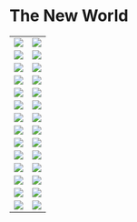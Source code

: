 # The New World

| | |
| --- | --- |
| [![](polaroids/air-balloon.png)](air-balloon.jpg) | [![](polaroids/aircraft.png)](aircraft.jpg) |
| [![](polaroids/airship.png)](airship.jpg) | [![](polaroids/another-human.png)](another-human.jpg) |
| [![](polaroids/balloons.png)](balloons.jpg) | [![](polaroids/bodyworks.png)](bodyworks.jpg) |
| [![](polaroids/cinema.png)](cinema.jpg) | [![](polaroids/city.png)](city.jpg) |
| [![](polaroids/dolphin.png)](dolphin.jpg) | [![](polaroids/elephant.png)](elephant.jpg) |
| [![](polaroids/factory.png)](factory.jpg) | [![](polaroids/flying-machines.png)](flying-machines.jpg) |
| [![](polaroids/human-machine.png)](human-machine.jpg) | [![](polaroids/human.png)](human.jpg) |
| [![](polaroids/mechanical-dragon.png)](mechanical-dragon.jpg) | [![](polaroids/monkey.png)](monkey.jpg) |
| [![](polaroids/monster.png)](monster.jpg) | [![](polaroids/octopus.png)](octopus.jpg) |
| [![](polaroids/the-engine.png)](the-engine.jpg) | [![](polaroids/the-girl.png)](the-girl.jpg) |
| [![](polaroids/the-news.png)](the-news.jpg) | [![](polaroids/the-process.png)](the-process.jpg) |
| [![](polaroids/the-robot.png)](the-robot.jpg) | [![](polaroids/time-machine.png)](time-machine.jpg) |
| [![](polaroids/vertigo.png)](vertigo.jpg) | [![](polaroids/weapon.png)](weapon.jpg) |
| [![](polaroids/words-machine.png)](words-machine.jpg) | [![](polaroids/)]() |

